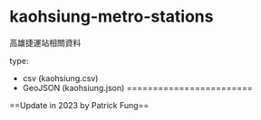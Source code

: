 kaohsiung-metro-stations
========================

高雄捷運站相關資料

type: 
- csv (kaohsiung.csv)
- GeoJSON (kaohsiung.json)
========================

==Update in 2023 by Patrick Fung==
